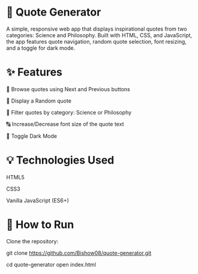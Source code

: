 # 📜 Quote Generator

A simple, responsive web app that displays inspirational quotes from two categories: Science and Philosophy. Built with HTML, CSS, and JavaScript, the app features quote navigation, random quote selection, font resizing, and a toggle for dark mode.

# ✨ Features

🔁 Browse quotes using Next and Previous buttons

🎲 Display a Random quote

🧠 Filter quotes by category: Science or Philosophy

🔠 Increase/Decrease font size of the quote text

🌙 Toggle Dark Mode

# 💡 Technologies Used

HTML5

CSS3

Vanilla JavaScript (ES6+)

# 🚀 How to Run

Clone the repository:

git clone https://github.com/Bishow08/quote-generator.git

cd quote-generator
open index.html